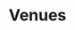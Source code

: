 ---
title: Venues
menu: 3
layout: venues
venues:
  -
    title: Trinity Christian Community Centre 
    address: South Gosforth, 
             Freeman Road, 
             Newcastle upon Tyne 
             NE3 1SX 
    contact: Daniel Parkin
    email: danparkin1@gmail.com
    calendar: https://www.google.com/calendar/embed?mode=AGENDA&amp;wkst=1&amp;bgcolor=%23FFFFFF&amp;src=fat2macdbf2frk2kbld1p9qj3g@group.calendar.google.com&amp;color=%23B1365F&amp;ctz=Europe%2FLondon"



---